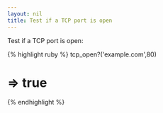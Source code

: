 ```yaml
---
layout: nil
title: Test if a TCP port is open
---
```


Test if a TCP port is open:

{% highlight ruby %}
tcp_open?('example.com',80)
# => true
{% endhighlight %}
